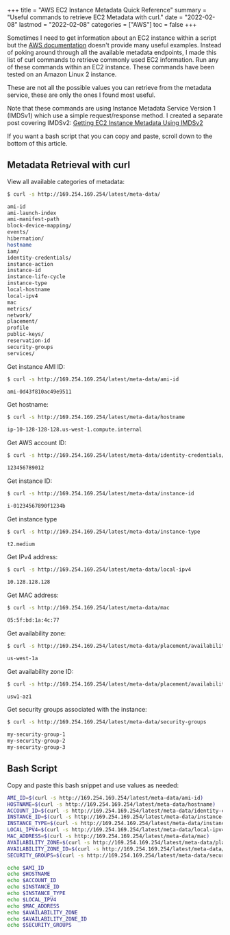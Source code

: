 +++
title = "AWS EC2 Instance Metadata Quick Reference"
summary = "Useful commands to retrieve EC2 Metadata with curl."
date = "2022-02-08"
lastmod = "2022-02-08"
categories = ["AWS"]
toc = false
+++

Sometimes I need to get information about an EC2 instance within a script but the [AWS documentation](https://docs.aws.amazon.com/AWSEC2/latest/UserGuide/instancedata-data-retrieval.html) doesn't provide many useful examples.
Instead of poking around through all the available metadata endpoints, I made this list of curl commands to retrieve commonly used EC2 information.
Run any of these commands within an EC2 instance. These commands have been tested on an Amazon Linux 2 instance.

These are not all the possible values you can retrieve from the metadata service, these are only the ones I found most useful.

Note that these commands are using Instance Metadata Service Version 1 (IMDSv1) which use a simple request/response method. I created a separate post covering IMDSv2: [Getting EC2 Instance Metadata Using IMDSv2](/getting-ec2-instance-metadata-using-imdsv2/)

If you want a bash script that you can copy and paste, scroll down to the bottom of this article.

## Metadata Retrieval with curl

View all available categories of metadata:

```sh
$ curl -s http://169.254.169.254/latest/meta-data/

ami-id
ami-launch-index
ami-manifest-path
block-device-mapping/
events/
hibernation/
hostname
iam/
identity-credentials/
instance-action
instance-id
instance-life-cycle
instance-type
local-hostname
local-ipv4
mac
metrics/
network/
placement/
profile
public-keys/
reservation-id
security-groups
services/
```

Get instance AMI ID:

```sh
$ curl -s http://169.254.169.254/latest/meta-data/ami-id

ami-0d43f810ac49e9511
```

Get hostname:

```sh
$ curl -s http://169.254.169.254/latest/meta-data/hostname

ip-10-128-128-128.us-west-1.compute.internal
```

Get AWS account ID:

```sh
$ curl -s http://169.254.169.254/latest/meta-data/identity-credentials/ec2/info | grep "AccountId" | awk -F\" '{print $4}'

123456789012
```

Get instance ID:

```sh
$ curl -s http://169.254.169.254/latest/meta-data/instance-id

i-01234567890f1234b
```

Get instance type

```sh
$ curl -s http://169.254.169.254/latest/meta-data/instance-type

t2.medium
```

Get IPv4 address:

```sh
$ curl -s http://169.254.169.254/latest/meta-data/local-ipv4

10.128.128.128
```

Get MAC address:

```sh
$ curl -s http://169.254.169.254/latest/meta-data/mac

05:5f:bd:1a:4c:77
```

Get availability zone:

```sh
$ curl -s http://169.254.169.254/latest/meta-data/placement/availability-zone

us-west-1a
```

Get availability zone ID:

```sh
$ curl -s http://169.254.169.254/latest/meta-data/placement/availability-zone-id

usw1-az1
```

Get security groups associated with the instance:

```sh
$ curl -s http://169.254.169.254/latest/meta-data/security-groups

my-security-group-1
my-security-group-2
my-security-group-3
```

## Bash Script

Copy and paste this bash snippet and use values as needed:

```sh
AMI_ID=$(curl -s http://169.254.169.254/latest/meta-data/ami-id)
HOSTNAME=$(curl -s http://169.254.169.254/latest/meta-data/hostname)
ACCOUNT_ID=$(curl -s http://169.254.169.254/latest/meta-data/identity-credentials/ec2/info | grep "AccountId" | awk -F\" '{print $4}')
INSTANCE_ID=$(curl -s http://169.254.169.254/latest/meta-data/instance-id)
INSTANCE_TYPE=$(curl -s http://169.254.169.254/latest/meta-data/instance-type)
LOCAL_IPV4=$(curl -s http://169.254.169.254/latest/meta-data/local-ipv4)
MAC_ADDRESS=$(curl -s http://169.254.169.254/latest/meta-data/mac)
AVAILABILITY_ZONE=$(curl -s http://169.254.169.254/latest/meta-data/placement/availability-zone)
AVAILABILITY_ZONE_ID=$(curl -s http://169.254.169.254/latest/meta-data/placement/availability-zone-id)
SECURITY_GROUPS=$(curl -s http://169.254.169.254/latest/meta-data/security-groups)

echo $AMI_ID
echo $HOSTNAME
echo $ACCOUNT_ID
echo $INSTANCE_ID
echo $INSTANCE_TYPE
echo $LOCAL_IPV4
echo $MAC_ADDRESS
echo $AVAILABILITY_ZONE
echo $AVAILABILITY_ZONE_ID
echo $SECURITY_GROUPS
```

